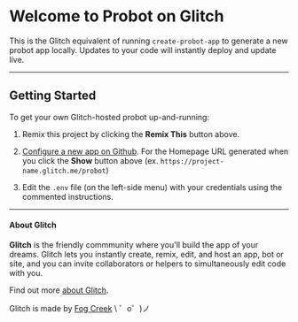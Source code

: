 Welcome to Probot on Glitch
=========================

This is the Glitch equivalent of running `create-probot-app` to generate a new probot app locally. Updates to your code will instantly deploy and update live.

---

## Getting Started

To get your own Glitch-hosted probot up-and-running:

1. Remix this project by clicking the **Remix This** button above.

2. [Configure a new app on Github](https://probot.github.io/docs/development/#configure-a-github-app). For the Homepage URL generated when you click the **Show** button above (ex. `https://project-name.glitch.me/probot`)

3. Edit the `.env` file (on the left-side menu) with your credentials using the commented instructions.

---
      
#### About Glitch

**Glitch** is the friendly commmunity where you'll build the app of your dreams. Glitch lets you instantly create, remix, edit, and host an app, bot or site, and you can invite collaborators or helpers to simultaneously edit code with you.

Find out more [about Glitch](https://glitch.com/about).

Glitch is made by [Fog Creek](https://fogcreek.com/)
\ ゜o゜)ノ
